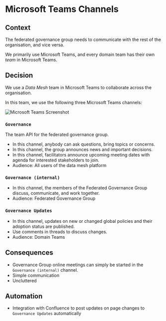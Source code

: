 # Microsoft Teams Channels

## Context

The federated governance group needs to communicate with the rest of the organisation, and vice versa.

We primarily use Microsoft Teams, and every domain team has their own *team* in Microsoft Teams.

## Decision

We use a *Data Mesh* team in Microsoft Teams to collaborate across the organisation. 

In this team, we use the following three Microsoft Teams channels:

![Microsoft Teams Screenshot](https://www.datamesh-governance.com/images/operating-model-microsoft-teams-channels.png)

### `Governance`

The team API for the federated governance group.

- In this channel, anybody can ask questions, bring topics or concerns.
- In this channel, the group announces news and important decisions. 
- In this channel, facilitators announce upcoming meeting dates with agenda for interested stakeholders to join.
- Audience: All users of the data mesh platform

### `Governance (internal)`
- In this channel, the members of the Federated Governance Group discuss, communicate, and work together.
- Audience: Federated Governance Group

### `Governance Updates`
- In this channel, updates on new or changed global policies and their adoption status are published.
- Use comments in threads to discuss changes.
- Audience: Domain Teams

## Consequences
- Governance Group online meetings can simply be started in the `Governance (internal)` channel.
- Simple communication
- Uncluttered

## Automation
- Integration with Confluence to post updates on page changes to `Governance Updates` automatically
